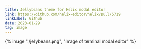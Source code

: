```yaml
---
title: Jellybeans theme for Helix modal editor
link: https://github.com/helix-editor/helix/pull/5719
linkLabel: Github
date: 2023-01-29
tag: image
---
```


{% image "./jellybeans.png", "Image of terminal modal editor" %}
